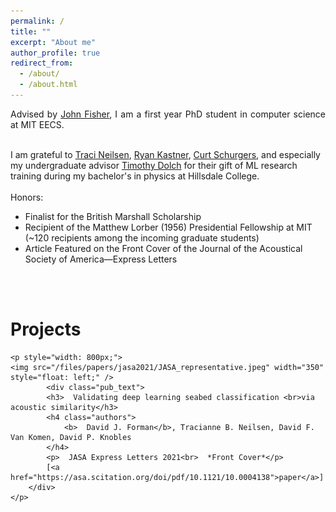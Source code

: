 ```yaml
---
permalink: /
title: ""
excerpt: "About me"
author_profile: true
redirect_from: 
  - /about/
  - /about.html
---
```


<div class="intro">
<p align="justify">
Advised by 
<a href="https://www.csail.mit.edu/person/john-fisher">John Fisher</a>, I am a first year PhD student in computer science at MIT EECS.<br><br>

I am grateful to
 <a href="https://physics.byu.edu/department/directory/neilsent">Traci Neilsen</a>,
 <a href="http://kastner.ucsd.edu/ryan/">Ryan Kastner</a>,
 <a href="https://jacobsschool.ucsd.edu/cosmos/curt-schurgers">Curt Schurgers</a>, and especially my undergraduate advisor
 <a href="https://www.hillsdale.edu/faculty/timothy-dolch/">Timothy Dolch</a>
for their gift of ML research training during my bachelor's in physics at Hillsdale College.
<br><br>
Honors:<br>
<ul>
  <li>Finalist for the British Marshall Scholarship</li>
  <li>Recipient of the Matthew Lorber (1956) Presidential Fellowship at MIT<br>(~120 recipients among the incoming graduate students)</li>
  <li>Article Featured on the Front Cover of the Journal of the Acoustical Society of America—Express Letters</li>
</ul>
<br>
<br>
</p>
</div>

<div><h1>Projects</h1></div>
<div id="projects">
<!-- 	<article>
		<a class="pub_image"><img src="/files/papers/jasa2021/JASA_representative.jpeg" width="400"></a>
		<div class="pub_text">
			<h3>Validating deep learning seabed classification <br>via acoustic similarity</h3>
		    <h4 class="authors"> 
			    <strong>David J. Forman</strong>, Tracianne B. Neilsen, David F. Van Komen, David P. Knobles
			</h4>
            <p>JASA Express Letters 2021<br>*Front Cover*</p>
			[<a href="https://asa.scitation.org/doi/pdf/10.1121/10.0004138">paper</a>]
		</div>
	</article> -->
	
	<p style="width: 800px;">
	<img src="/files/papers/jasa2021/JASA_representative.jpeg" width="350" style="float: left;" />
			<div class="pub_text">
			<h3>  Validating deep learning seabed classification <br>via acoustic similarity</h3>
		    <h4 class="authors"> 
			    <b>  David J. Forman</b>, Tracianne B. Neilsen, David F. Van Komen, David P. Knobles
			</h4>
            <p>  JASA Express Letters 2021<br>  *Front Cover*</p>
			[<a href="https://asa.scitation.org/doi/pdf/10.1121/10.0004138">paper</a>]
		</div>
	</p> 

</div>
